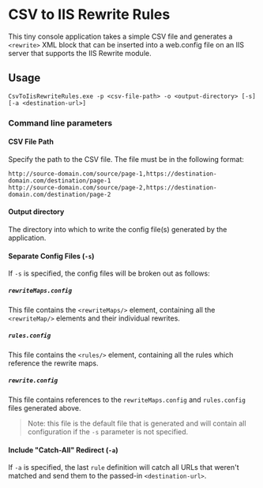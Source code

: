 # CSV to IIS Rewrite Rules
This tiny console application takes a simple CSV file and generates a `<rewrite>` XML block that can be inserted into a web.config file on an IIS server that supports the IIS Rewrite module.

## Usage
`CsvToIisRewriteRules.exe -p <csv-file-path> -o <output-directory> [-s] [-a <destination-url>]`

### Command line parameters

#### CSV File Path
Specify the path to the CSV file. The file must be in the following format:

```
http://source-domain.com/source/page-1,https://destination-domain.com/destination/page-1
http://source-domain.com/source/page-2,https://destination-domain.com/destination/page-2
```

#### Output directory
The directory into which to write the config file(s) generated by the application.

#### Separate Config Files (`-s`)
If `-s` is specified, the config files will be broken out as follows:

##### `rewriteMaps.config`
This file contains the `<rewriteMaps/>` element, containing all the `<rewriteMap/>` elements and their individual rewrites.

##### `rules.config`
This file contains the `<rules/>` element, containing all the rules which reference the rewrite maps.

##### `rewrite.config`
This file contains references to the `rewriteMaps.config` and `rules.config` files generated above.

> Note: this file is the default file that is generated and will contain all configuration if the `-s` parameter is not specified.

#### Include "Catch-All" Redirect (`-a`)
If `-a` is specified, the last `rule` definition will catch all URLs that weren't matched and send them to the passed-in `<destination-url>`.